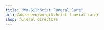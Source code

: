 ```yaml
---
title: "Wm Gilchrist Funeral Care"
url: /aberdeen/wm-gilchrist-funeral-care/
shop: funeral directors
---
```

